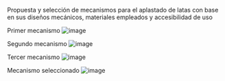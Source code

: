 Propuesta y selección de mecanismos para el aplastado de latas con base en sus diseños mecánicos, materiales empleados y accesibilidad de uso

Primer mecanismo
![image](https://github.com/NathalyFH/Mecanica/assets/132954334/6a95fc27-7100-4951-a898-f5ee61575115)

Segundo mecanismo
![image](https://github.com/NathalyFH/Mecanica/assets/132954334/50e2566e-5a84-4513-a326-ea7c4698a5fa)

Tercer mecanismo
![image](https://github.com/NathalyFH/Mecanica/assets/132954334/b26d700a-fa22-4e08-b64b-399314e02e69)

Mecanismo seleccionado
![image](https://github.com/NathalyFH/Mecanica/assets/132954334/ae266760-6c27-46ba-9260-cf33293464ec)
